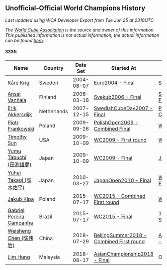 ## Unofficial-Official World Champions History

*Last updated using WCA Developer Export from Tue Jun 25 at 2310UTC*

*The [World Cube Association](https://www.worldcubeassociation.org) is the source and owner of this information. This published information is not actual information, the actual information can be found [here](https://www.worldcubeassociation.org/results).*

#### 333ft

|Name|Country|Date Set|Started At|Ended At|Days Held|  
|--|--|--|--|--|--|  
|[Kåre Krig](https://www.worldcubeassociation.org/persons/2004KRIG02)|Sweden|2004-08-07|[Euro2004 - Final](https://www.worldcubeassociation.org/competitions/Euro2004/results/all#e333ft_f)|[Svekub2006 - Final](https://www.worldcubeassociation.org/competitions/Svekub2006/results/all#e333ft_f)|588|  
|[Anssi Vanhala](https://www.worldcubeassociation.org/persons/2005VANH01)|Finland|2006-03-18|[Svekub2006 - Final](https://www.worldcubeassociation.org/competitions/Svekub2006/results/all#e333ft_f)|[SwedishCubeDay2007 - Final](https://www.worldcubeassociation.org/competitions/SwedishCubeDay2007/results/all#e333ft_f)|636|  
|[Erik Akkersdijk](https://www.worldcubeassociation.org/persons/2005AKKE01)|Netherlands|2007-12-15|[SwedishCubeDay2007 - Final](https://www.worldcubeassociation.org/competitions/SwedishCubeDay2007/results/all#e333ft_f)|[PolishOpen2009 - Combined Final](https://www.worldcubeassociation.org/competitions/PolishOpen2009/results/all#e333ft_c)|652|  
|[Piotr Frankowski](https://www.worldcubeassociation.org/persons/2006FRAN01)|Poland|2009-09-26|[PolishOpen2009 - Combined Final](https://www.worldcubeassociation.org/competitions/PolishOpen2009/results/all#e333ft_c)|[WC2009 - First round](https://www.worldcubeassociation.org/competitions/WC2009/results/all#e333ft_1)|14|  
|[Timothy Sun](https://www.worldcubeassociation.org/persons/2007SUNT01)|USA|2009-10-09|[WC2009 - First round](https://www.worldcubeassociation.org/competitions/WC2009/results/all#e333ft_1)|[WC2009 - Final](https://www.worldcubeassociation.org/competitions/WC2009/results/all#e333ft_f)|0|  
|[Yumu Tabuchi (田渕雄夢)](https://www.worldcubeassociation.org/persons/2006TABU02)|Japan|2009-10-09|[WC2009 - Final](https://www.worldcubeassociation.org/competitions/WC2009/results/all#e333ft_f)|[JapanOpen2010 - Final](https://www.worldcubeassociation.org/competitions/JapanOpen2010/results/all#e333ft_f)|168|  
|[Yuhei Takagi (高木佑平)](https://www.worldcubeassociation.org/persons/2008TAKA01)|Japan|2010-03-27|[JapanOpen2010 - Final](https://www.worldcubeassociation.org/competitions/JapanOpen2010/results/all#e333ft_f)|[WC2015 - Combined First round](https://www.worldcubeassociation.org/competitions/WC2015/results/all#e333ft_d)|1939|  
|[Jakub Kipa](https://www.worldcubeassociation.org/persons/2010KIPA01)|Poland|2015-07-17|[WC2015 - Combined First round](https://www.worldcubeassociation.org/competitions/WC2015/results/all#e333ft_d)|[WC2015 - Final](https://www.worldcubeassociation.org/competitions/WC2015/results/all#e333ft_f)|0|  
|[Gabriel Pereira Campanha](https://www.worldcubeassociation.org/persons/2012CAMP03)|Brazil|2015-07-17|[WC2015 - Final](https://www.worldcubeassociation.org/competitions/WC2015/results/all#e333ft_f)|1 year after [SESCSantos2017](https://www.worldcubeassociation.org/competitions/SESCSantos2017/results/all#e333ft_f)|1107|  
|[Weisheng Chen (陈伟胜)](https://www.worldcubeassociation.org/persons/2015CHEN52)|China|2018-07-29|[BeijingSummer2018 - Combined First round](https://www.worldcubeassociation.org/competitions/BeijingSummer2018/results/all#e333ft_d)|[AsianChampionship2018 - Final](https://www.worldcubeassociation.org/competitions/AsianChampionship2018/results/all#e333ft_f)|21|  
|[Lim Hung](https://www.worldcubeassociation.org/persons/2016HUNG08)|Malaysia|2018-08-17|[AsianChampionship2018 - Final](https://www.worldcubeassociation.org/competitions/AsianChampionship2018/results/all#e333ft_f)|Ongoing|311|  
